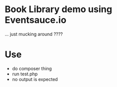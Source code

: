 # Book Library demo using Eventsauce.io

 ... just mucking around ????

# Use

- do composer thing
- run test.php
- no output is expected
